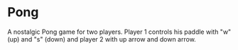 # Pong
A nostalgic Pong game for two players. Player 1 controls his paddle with "w" (up) and "s" (down) and player 2 with up arrow and down arrow.
